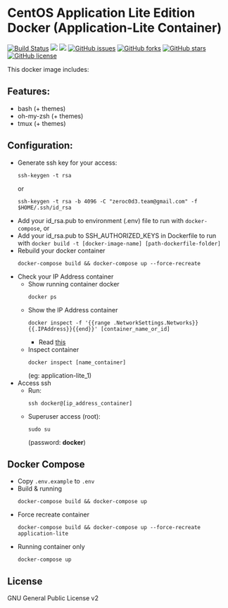 # CentOS Application Lite Edition Docker (Application-Lite Container)
[![Build Status](https://travis-ci.org/zeroc0d3lab/centos-application-lite.svg?branch=master)](https://travis-ci.org/zeroc0d3lab/centos-application-lite) [![](https://images.microbadger.com/badges/image/zeroc0d3lab/centos-application-lite:latest.svg)](https://microbadger.com/images/zeroc0d3lab/centos-application-lite:latest "Layers") [![](https://images.microbadger.com/badges/version/zeroc0d3lab/centos-application-lite:latest.svg)](https://microbadger.com/images/zeroc0d3lab/centos-application-lite:latest "Version") [![GitHub issues](https://img.shields.io/github/issues/zeroc0d3lab/centos-application-lite.svg)](https://github.com/zeroc0d3lab/centos-application-lite/issues) [![GitHub forks](https://img.shields.io/github/forks/zeroc0d3lab/centos-application-lite.svg)](https://github.com/zeroc0d3lab/centos-application-lite/network) [![GitHub stars](https://img.shields.io/github/stars/zeroc0d3lab/centos-application-lite.svg)](https://github.com/zeroc0d3lab/centos-application-lite/stargazers) [![GitHub license](https://img.shields.io/badge/license-GPLv2-blue.svg)](https://raw.githubusercontent.com/zeroc0d3lab/centos-application-lite/master/LICENSE)

This docker image includes:

## Features:
* bash (+ themes)
* oh-my-zsh (+ themes)
* tmux (+ themes)

## Configuration:
* Generate ssh key for your access:
  ```
  ssh-keygen -t rsa
  ```
  or
  ```
  ssh-keygen -t rsa -b 4096 -C "zeroc0d3.team@gmail.com" -f $HOME/.ssh/id_rsa
  ```
* Add your id_rsa.pub to environment (.env) file to run with `docker-compose`, or
* Add your id_rsa.pub to SSH_AUTHORIZED_KEYS in Dockerfile to run with `docker build -t [docker-image-name] [path-dockerfile-folder]`
* Rebuild your docker container
  ```
  docker-compose build && docker-compose up --force-recreate
  ```
* Check your IP Address container
  - Show running container docker
    ```
    docker ps
    ```
  - Show the IP Address container
    ```
    docker inspect -f '{{range .NetworkSettings.Networks}}{{.IPAddress}}{{end}}' [container_name_or_id]
    ```
    * Read [this](http://stackoverflow.com/questions/17157721/getting-a-docker-containers-ip-address-from-the-host)
  - Inspect container
    ```
    docker inspect [name_container]
    ```
    (eg: application-lite_1)
* Access ssh
  - Run:
    ```
    ssh docker@[ip_address_container]
    ```
  - Superuser access (root):
    ```
    sudo su
    ```
    (password: **docker**)

## Docker Compose
* Copy `.env.example` to `.env`
* Build & running
  ```
  docker-compose build && docker-compose up
  ```
* Force recreate container
  ```
  docker-compose build && docker-compose up --force-recreate application-lite
  ```
* Running container only
  ```
  docker-compose up
  ```

## License
GNU General Public License v2
